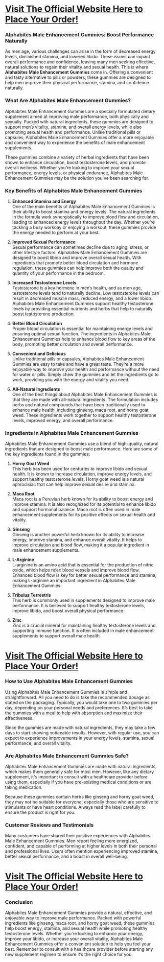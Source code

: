 <h1><a href="https://getdeals24x7.com/order-alphabitesme"><strong>Visit The Official Website Here to Place Your Order!</strong></a></h1>
<h3>Alphabites Male Enhancement Gummies: Boost Performance Naturally</h3>
<p>As men age, various challenges can arise in the form of decreased energy levels, diminished stamina, and lowered libido. These issues can impact overall performance and confidence, leaving many men seeking effective, natural solutions to regain their vitality and sexual health. This is where <strong>Alphabites Male Enhancement Gummies</strong> come in. Offering a convenient and tasty alternative to pills or powders, these gummies are designed to help men improve their physical performance, stamina, and confidence naturally.</p>
<h3>What Are Alphabites Male Enhancement Gummies?</h3>
<p>Alphabites Male Enhancement Gummies are a specially formulated dietary supplement aimed at improving male performance, both physically and sexually. Packed with natural ingredients, these gummies are designed to support men&rsquo;s vitality, stamina, and overall energy levels, while also promoting sexual health and performance. Unlike traditional pills or capsules, Alphabites Male Enhancement Gummies offer a more enjoyable and convenient way to experience the benefits of male enhancement supplements.</p>
<p>These gummies combine a variety of herbal ingredients that have been shown to enhance circulation, boost testosterone levels, and promote overall wellness. Whether you're looking to improve your sexual performance, energy levels, or physical endurance, Alphabites Male Enhancement Gummies may be the solution you've been searching for.</p>
<h3>Key Benefits of Alphabites Male Enhancement Gummies</h3>
<ol>
<li>
<p><strong>Enhanced Stamina and Energy</strong><br />One of the main benefits of Alphabites Male Enhancement Gummies is their ability to boost stamina and energy levels. The natural ingredients in the formula work synergistically to improve blood flow and circulation, leading to enhanced energy levels throughout the day. Whether you&rsquo;re tackling a busy workday or enjoying a workout, these gummies provide the energy needed to perform at your best.</p>
</li>
<li>
<p><strong>Improved Sexual Performance</strong><br />Sexual performance can sometimes decline due to aging, stress, or other lifestyle factors. Alphabites Male Enhancement Gummies are designed to boost libido and improve overall sexual health. With ingredients that promote better blood circulation and hormone regulation, these gummies can help improve both the quality and quantity of your performance in the bedroom.</p>
</li>
<li>
<p><strong>Increased Testosterone Levels</strong><br />Testosterone is a key hormone in men&rsquo;s health, and as men age, testosterone levels tend to naturally decline. Low testosterone levels can result in decreased muscle mass, reduced energy, and a lower libido. Alphabites Male Enhancement Gummies support healthy testosterone levels by providing essential nutrients and herbs that help to naturally boost testosterone production.</p>
</li>
<li>
<p><strong>Better Blood Circulation</strong><br />Proper blood circulation is essential for maintaining energy levels and ensuring optimal sexual function. The ingredients in Alphabites Male Enhancement Gummies help to enhance blood flow to key areas of the body, promoting better circulation and overall performance.</p>
</li>
<li>
<p><strong>Convenient and Delicious</strong><br />Unlike traditional pills or capsules, Alphabites Male Enhancement Gummies are easy to take and have a great taste. They&rsquo;re a more enjoyable way to improve your health and performance without the need for water or pills. Simply chew the gummies and let the ingredients go to work, providing you with the energy and vitality you need.</p>
</li>
<li>
<p><strong>All-Natural Ingredients</strong><br />One of the best things about Alphabites Male Enhancement Gummies is that they are made with all-natural ingredients. The formulation includes herbs and natural compounds that have been traditionally used to enhance male health, including ginseng, maca root, and horny goat weed. These ingredients work together to support healthy testosterone levels, improved energy, and overall performance.</p>
</li>
</ol>
<h3>Ingredients in Alphabites Male Enhancement Gummies</h3>
<p>Alphabites Male Enhancement Gummies use a blend of high-quality, natural ingredients that are designed to boost male performance. Here are some of the key ingredients found in the gummies:</p>
<ol>
<li>
<p><strong>Horny Goat Weed</strong><br />This herb has been used for centuries to improve libido and sexual health. It is known to increase circulation, improve energy levels, and support healthy testosterone levels. Horny goat weed is a natural aphrodisiac that can help improve sexual desire and stamina.</p>
</li>
<li>
<p><strong>Maca Root</strong><br />Maca root is a Peruvian herb known for its ability to boost energy and improve stamina. It is also recognized for its potential to enhance libido and support hormonal balance. Maca root is often used in male enhancement supplements for its positive effects on sexual health and vitality.</p>
</li>
<li>
<p><strong>Ginseng</strong><br />Ginseng is another powerful herb known for its ability to increase energy, improve stamina, and enhance overall vitality. It helps to improve circulation and blood flow, making it a popular ingredient in male enhancement supplements.</p>
</li>
<li>
<p><strong>L-Arginine</strong><br />L-arginine is an amino acid that is essential for the production of nitric oxide, which helps relax blood vessels and improve blood flow. Enhanced blood flow is key for better sexual performance and stamina, making L-arginine an important ingredient in Alphabites Male Enhancement Gummies.</p>
</li>
<li>
<p><strong>Tribulus Terrestris</strong><br />This herb is commonly used in supplements designed to improve male performance. It is believed to support healthy testosterone levels, improve libido, and boost overall physical performance.</p>
</li>
<li>
<p><strong>Zinc</strong><br />Zinc is a crucial mineral for maintaining healthy testosterone levels and supporting immune function. It is often included in male enhancement supplements to support overall male health.</p>
</li>
</ol>
<h1><a href="https://getdeals24x7.com/order-alphabitesme"><strong>Visit The Official Website Here to Place Your Order!</strong></a></h1>
<h3>How to Use Alphabites Male Enhancement Gummies</h3>
<p>Using Alphabites Male Enhancement Gummies is simple and straightforward. All you need to do is take the recommended dosage as stated on the packaging. Typically, you would take one to two gummies per day, depending on your personal needs and preferences. It&rsquo;s best to take the gummies with a meal to help with absorption and maximize their effectiveness.</p>
<p>Since the gummies are made with natural ingredients, they may take a few days to start showing noticeable results. However, with regular use, you can expect to experience improvements in your energy levels, stamina, sexual performance, and overall vitality.</p>
<h3>Are Alphabites Male Enhancement Gummies Safe?</h3>
<p>Alphabites Male Enhancement Gummies are made with natural ingredients, which makes them generally safe for most men. However, like any dietary supplement, it's important to consult with a healthcare provider before using them, especially if you have pre-existing medical conditions or are taking medication.</p>
<p>Because these gummies contain herbs like ginseng and horny goat weed, they may not be suitable for everyone, especially those who are sensitive to stimulants or have heart conditions. Always read the label carefully to ensure the product is right for you.</p>
<h3>Customer Reviews and Testimonials</h3>
<p>Many customers have shared their positive experiences with Alphabites Male Enhancement Gummies. Men report feeling more energized, confident, and capable of performing at higher levels in both their personal and professional lives. Users often mention experiencing improved stamina, better sexual performance, and a boost in overall well-being.</p>
<h1><a href="https://getdeals24x7.com/order-alphabitesme"><strong>Visit The Official Website Here to Place Your Order!</strong></a></h1>
<h3>Conclusion</h3>
<p>Alphabites Male Enhancement Gummies provide a natural, effective, and enjoyable way to improve male performance. Packed with powerful ingredients like ginseng, maca root, and horny goat weed, these gummies help boost energy, stamina, and sexual health while promoting healthy testosterone levels. Whether you're looking to enhance your energy, improve your libido, or increase your overall vitality, Alphabites Male Enhancement Gummies offer a convenient solution to help you feel your best. Remember to consult with a healthcare provider before starting any new supplement regimen to ensure it&rsquo;s the right choice for you.</p>
<p>&nbsp;</p>
